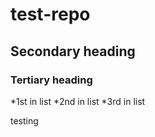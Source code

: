 # test-repo

## Secondary heading
### Tertiary heading

*1st in list
*2nd in list
*3rd in list

testing
